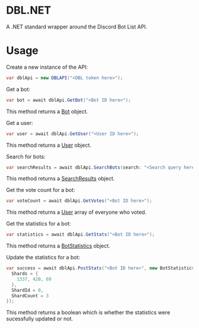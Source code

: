 # DBL.NET
A .NET standard wrapper around the Discord Bot List API.

# Usage
Create a new instance of the API:
```cs
var dblApi = new DBLAPI("<DBL token here>");
```
Get a bot:
```cs
var bot = await dblApi.GetBot("<Bot ID here>");
```
This method returns a <a href="https://github.com/LewisTehMinerz/DBL.NET/blob/master/DBL.Net/Entities/Bot.cs">Bot</a> object.

Get a user:
```cs
var user = await dblApi.GetUser("<User ID here>");
```
This method returns a <a href="https://github.com/LewisTehMinerz/DBL.NET/blob/master/DBL.Net/Entities/User.cs">User</a> object.

Search for bots:
```cs
var searchResults = await dblApi.SearchBots(search: "<Search query here>");
```
This method returns a <a href="https://github.com/LewisTehMinerz/DBL.NET/blob/master/DBL.Net/Entities/SearchResults.cs">SearchResults</a> object.

Get the vote count for a bot:
```cs
var voteCount = await dblApi.GetVotes("<Bot ID here>");
```
This method returns a <a href="https://github.com/LewisTehMinerz/DBL.NET/blob/master/DBL.Net/Entities/User.cs">User</a> array of everyone who voted.

Get the statistics for a bot:
```cs
var statistics = await dblApi.GetStats("<Bot ID here>");
```
This method returns a <a href="https://github.com/LewisTehMinerz/DBL.NET/blob/master/DBL.Net/Entities/BotStatistics.cs">BotStatistics</a> object.

Update the statistics for a bot:
```cs
var success = await dblApi.PostStats("<Bot ID here>", new BotStatisticsPayload {
  Shards = {
    1337, 420, 69
  },
  ShardId = 0,
  ShardCount = 3
});
```
This method returns a boolean which is whether the statistics were sucessfully updated or not.

